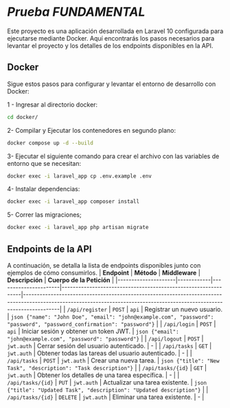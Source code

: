# _Prueba FUNDAMENTAL_
Este proyecto es una aplicación desarrollada en Laravel 10 configurada para ejecutarse mediante Docker. Aquí encontrarás los pasos necesarios para levantar el proyecto y los detalles de los endpoints disponibles en la API.

## **Docker**
Sigue estos pasos para configurar y levantar el entorno de desarrollo con Docker:

1 - Ingresar al directorio docker:

```sh
cd docker/
```

2- Compilar y Ejecutar los contenedores en segundo plano:

```sh
docker compose up -d --build
```

3- Ejecutar el siguiente comando para crear el archivo con las variables de entorno que se necesitan:

```sh
docker exec -i laravel_app cp .env.example .env
```

4- Instalar dependencias:

```sh
docker exec -i laravel_app composer install
```

5- Correr las migraciones;

```sh
docker exec -i laravel_app php artisan migrate
```

## **Endpoints de la API**
A continuación, se detalla la lista de endpoints disponibles junto con ejemplos de cómo consumirlos.
| **Endpoint**        | **Método** | **Middleware**       | **Descripción**                                               | **Cuerpo de la Petición**                                                                                                                                                 |
|---------------------|------------|----------------------|---------------------------------------------------------------|-------------------------------------------------------------------------------------------------------------------------------------------------------------------------|
| `/api/register`     | `POST`     | `api`               | Registrar un nuevo usuario.                                   | ```json {"name": "John Doe", "email": "john@example.com", "password": "password", "password_confirmation": "password"}```                                              |
| `/api/login`        | `POST`     | `api`               | Iniciar sesión y obtener un token JWT.                        | ```json {"email": "john@example.com", "password": "password"}```                                                                                                       |
| `/api/logout`       | `POST`     | `jwt.auth`          | Cerrar sesión del usuario autenticado.                        | -                                                                                                                                                                       |
| `/api/tasks`        | `GET`      | `jwt.auth`          | Obtener todas las tareas del usuario autenticado.             | -                                                                                                                                                                       |
| `/api/tasks`        | `POST`     | `jwt.auth`          | Crear una nueva tarea.                                        | ```json {"title": "New Task", "description": "Task description"}```                                                                                                   |
| `/api/tasks/{id}`   | `GET`      | `jwt.auth`          | Obtener los detalles de una tarea específica.                 | -                                                                                                                                                                       |
| `/api/tasks/{id}`   | `PUT`      | `jwt.auth`          | Actualizar una tarea existente.                               | ```json {"title": "Updated Task", "description": "Updated description"}```                                                                                           |
| `/api/tasks/{id}`   | `DELETE`   | `jwt.auth`          | Eliminar una tarea existente.                                 | -                                                                                                                                                                       |
